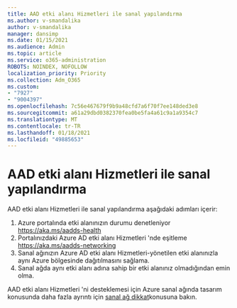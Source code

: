 ```yaml
---
title: AAD etki alanı Hizmetleri ile sanal yapılandırma
ms.author: v-smandalika
author: v-smandalika
manager: dansimp
ms.date: 01/15/2021
ms.audience: Admin
ms.topic: article
ms.service: o365-administration
ROBOTS: NOINDEX, NOFOLLOW
localization_priority: Priority
ms.collection: Adm_O365
ms.custom:
- "7927"
- "9004397"
ms.openlocfilehash: 7c56e467679f9b9a48cfd7a6f70f7ee148ded3e8
ms.sourcegitcommit: a61a29dbd0382370fea0be5fa4a61c9a1a9354c7
ms.translationtype: MT
ms.contentlocale: tr-TR
ms.lasthandoff: 01/18/2021
ms.locfileid: "49885653"
---
```

# <a name="virtual-configuration-with-aad-domain-services"></a>AAD etki alanı Hizmetleri ile sanal yapılandırma

AAD etki alanı Hizmetleri ile sanal yapılandırma aşağıdaki adımları içerir: 

1. Azure portalında etki alanınızın durumu denetleniyor https://aka.ms/aadds-health
2. Portalınızdaki Azure AD etki alanı Hizmetleri 'nde eşitleme https://aka.ms/aadds-networking
3. Sanal ağınızın Azure AD etki alanı Hizmetleri-yönetilen etki alanınızla aynı Azure bölgesinde dağıtılmasını sağlama.
4. Sanal ağda aynı etki alanı adına sahip bir etki alanınız olmadığından emin olma.

AAD etki alanı Hizmetleri 'ni desteklemesi için Azure sanal ağında tasarım konusunda daha fazla ayrıntı için [sanal ağ dikkat](https://docs.microsoft.com/azure/active-directory-domain-services/network-considerations)konusuna bakın.

